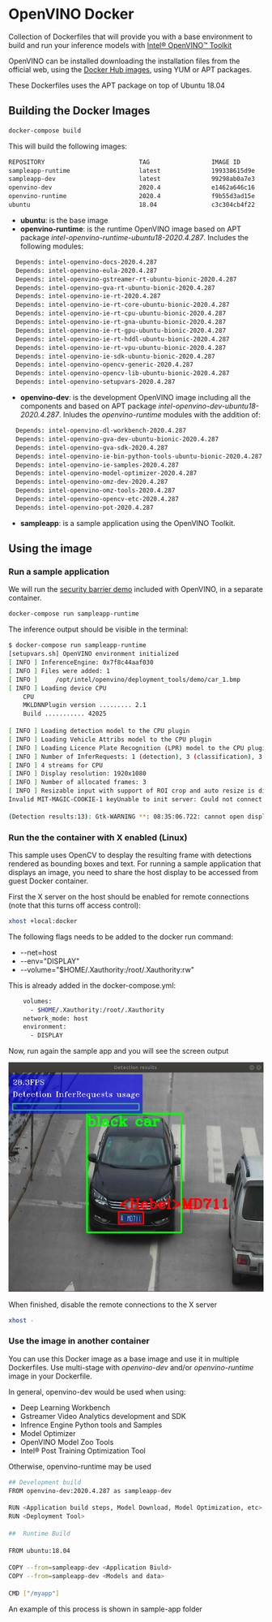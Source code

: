 # OpenVINO Docker

Collection of Dockerfiles that will provide you with a base environment to build and run your inference models with [Intel® OpenVINO™ Toolkit](https://docs.openvinotoolkit.org/)

OpenVINO can be installed downloading the installation files from the official web, using the [Docker Hub images](https://hub.docker.com/u/openvino), using YUM or APT packages.

These Dockerfiles uses the APT package on top of Ubuntu 18.04

## Building the Docker Images

``` bash
docker-compose build
```

This will build the following images:

``` bash
REPOSITORY                          TAG                 IMAGE ID            CREATED             SIZE
sampleapp-runtime                   latest              199338615d9e        2 minutes ago       375MB
sampleapp-dev                       latest              99298ab0a7e3        3 minutes ago       1.74GB
openvino-dev                        2020.4              e1462a646c16        4 minutes ago       718MB
openvino-runtime                    2020.4              f9b55d3ad15e        5 minutes ago       562MB
ubuntu                              18.04               c3c304cb4f22        3 weeks ago         64.2MB
```

* **ubuntu**: is the base image
* **openvino-runtime**: is the runtime OpenVINO image based on APT package *intel-openvino-runtime-ubuntu18-2020.4.287*. Includes the following modules:

``` bash
  Depends: intel-openvino-docs-2020.4.287
  Depends: intel-openvino-eula-2020.4.287
  Depends: intel-openvino-gstreamer-rt-ubuntu-bionic-2020.4.287
  Depends: intel-openvino-gva-rt-ubuntu-bionic-2020.4.287
  Depends: intel-openvino-ie-rt-2020.4.287
  Depends: intel-openvino-ie-rt-core-ubuntu-bionic-2020.4.287
  Depends: intel-openvino-ie-rt-cpu-ubuntu-bionic-2020.4.287
  Depends: intel-openvino-ie-rt-gna-ubuntu-bionic-2020.4.287
  Depends: intel-openvino-ie-rt-gpu-ubuntu-bionic-2020.4.287
  Depends: intel-openvino-ie-rt-hddl-ubuntu-bionic-2020.4.287
  Depends: intel-openvino-ie-rt-vpu-ubuntu-bionic-2020.4.287
  Depends: intel-openvino-ie-sdk-ubuntu-bionic-2020.4.287
  Depends: intel-openvino-opencv-generic-2020.4.287
  Depends: intel-openvino-opencv-lib-ubuntu-bionic-2020.4.287
  Depends: intel-openvino-setupvars-2020.4.287
  ```

* **openvino-dev**: is the development OpenVINO image including all the components and based on APT package *intel-openvino-dev-ubuntu18-2020.4.287*. Inludes the *openvino-runtime* modules with the addition of:

``` bash
  Depends: intel-openvino-dl-workbench-2020.4.287
  Depends: intel-openvino-gva-dev-ubuntu-bionic-2020.4.287
  Depends: intel-openvino-gva-sdk-2020.4.287
  Depends: intel-openvino-ie-bin-python-tools-ubuntu-bionic-2020.4.287
  Depends: intel-openvino-ie-samples-2020.4.287
  Depends: intel-openvino-model-optimizer-2020.4.287
  Depends: intel-openvino-omz-dev-2020.4.287
  Depends: intel-openvino-omz-tools-2020.4.287
  Depends: intel-openvino-opencv-etc-2020.4.287
  Depends: intel-openvino-pot-2020.4.287
  ```

* **sampleapp**: is a sample application using the OpenVINO Toolkit.

## Using the image

### Run a sample application

We will run the [security barrier demo](https://docs.openvinotoolkit.org/2020.2/_demos_security_barrier_camera_demo_README.html) included with OpenVINO, in a separate container.

``` bash
docker-compose run sampleapp-runtime
```

The inference output should be visible in the terminal:

``` bash
$ docker-compose run sampleapp-runtime 
[setupvars.sh] OpenVINO environment initialized
[ INFO ] InferenceEngine: 0x7f8c44aaf030
[ INFO ] Files were added: 1
[ INFO ]     /opt/intel/openvino/deployment_tools/demo/car_1.bmp
[ INFO ] Loading device CPU
	CPU
	MKLDNNPlugin version ......... 2.1
	Build ........... 42025

[ INFO ] Loading detection model to the CPU plugin
[ INFO ] Loading Vehicle Attribs model to the CPU plugin
[ INFO ] Loading Licence Plate Recognition (LPR) model to the CPU plugin
[ INFO ] Number of InferRequests: 1 (detection), 3 (classification), 3 (recognition)
[ INFO ] 4 streams for CPU
[ INFO ] Display resolution: 1920x1080
[ INFO ] Number of allocated frames: 3
[ INFO ] Resizable input with support of ROI crop and auto resize is disabled
Invalid MIT-MAGIC-COOKIE-1 keyUnable to init server: Could not connect: Connection refused

(Detection results:13): Gtk-WARNING **: 08:35:06.722: cannot open display: :0

```

### Run the the container with X enabled (Linux)

This sample uses OpenCV to desplay the resulting frame with detections rendered as bounding boxes and text. For running a sample application that displays an image, you need to share the host display to be accessed from guest Docker container.

First the X server on the host should be enabled for remote connections (note that this turns off access control):

``` bash
xhost +local:docker
```

The following flags needs to be added to the docker run command:

* --net=host
* --env="DISPLAY"
* --volume="$HOME/.Xauthority:/root/.Xauthority:rw"

This is already added in the docker-compose.yml:

``` bash
    volumes:
      - $HOME/.Xauthority:/root/.Xauthority
    network_mode: host
    environment:
      - DISPLAY
```

Now, run again the sample app and you will see the screen output

![Inrefence](./img/car-inference.png)

When finished, disable the remote connections to the X server

``` bash
xhost -
```

### Use the image in another container

You can use this Docker image as a base image and use it in multiple Dockerfiles. Use multi-stage with *openvino-dev* and/or *openvino-runtime* image in your Dockerfile.

In general, openvino-dev would be used when using:

* Deep Learning Workbench
* Gstreamer Video Analytics development and SDK
* Infrence Engine Python tools and Samples
* Model Optimizer
* OpenVINO Model Zoo Tools
* Intel® Post Training Optimization Tool

Otherwise, openvino-runtime may be used

``` bash
## Development build
FROM openvino-dev:2020.4.287 as sampleapp-dev

RUN <Application build steps, Model Download, Model Optimization, etc>
RUN <Deployment Tool>

##  Runtime Build

FROM ubuntu:18.04

COPY --from=sampleapp-dev <Application Biuld>
COPY --from=sampleapp-dev <Models and data>

CMD ["/myapp"]
```

An example of this process is shown in sample-app folder
